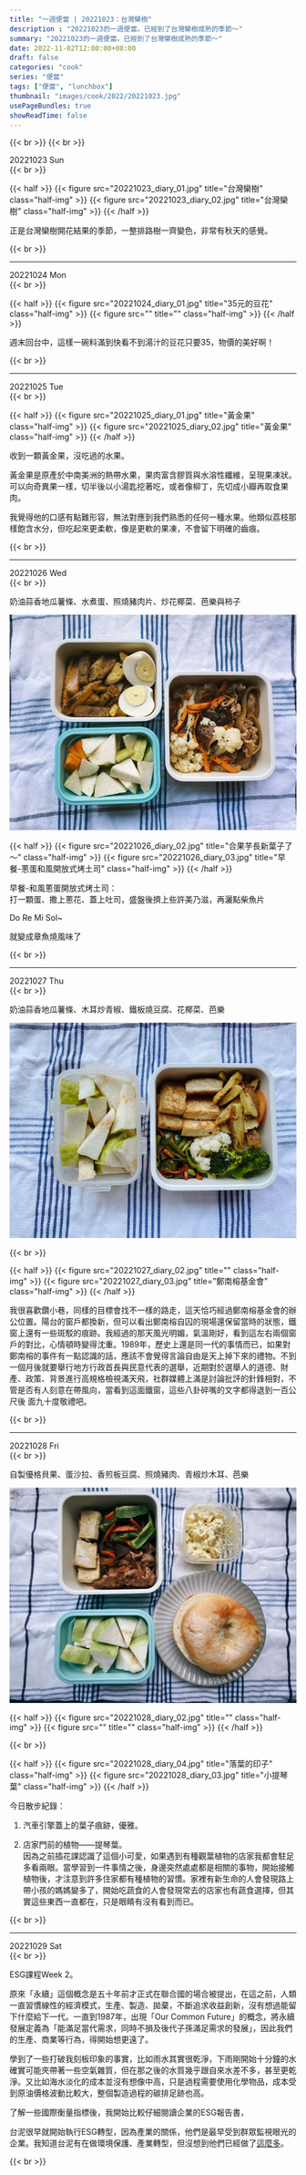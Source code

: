 ```yaml
---
title: "一週便當 | 20221023：台灣欒樹"
description : "20221023的一週便當。已經到了台灣欒樹成熟的季節～"
summary: "20221023的一週便當。已經到了台灣欒樹成熟的季節～"
date: 2022-11-02T12:00:00+08:00
draft: false
categories: "cook"
series: "便當"
tags: ["便當", "lunchbox"]
thumbnail: "images/cook/2022/20221023.jpg"
usePageBundles: true
showReadTime: false
---
```


{{< br >}}
{{< br >}}
<div class="border-item"><span>20221023 Sun</span></div>
{{< br >}}

{{< half >}}
{{< figure src="20221023_diary_01.jpg" title="台灣欒樹" class="half-img" >}}
{{< figure src="20221023_diary_02.jpg" title="台灣欒樹" class="half-img" >}}
{{< /half >}}

正是台灣欒樹開花結果的季節，一整排路樹一齊變色，非常有秋天的感覺。

{{< br >}}

---
<div class="border-item"><span>20221024 Mon</span></div>
{{< br >}}

{{< half >}}
{{< figure src="20221024_diary_01.jpg" title="35元的豆花" class="half-img" >}}
{{< figure src="" title="" class="half-img" >}}
{{< /half >}}

週末回台中，這樣一碗料滿到快看不到湯汁的豆花只要35，物價的美好啊！

{{< br >}}

---
<div class="border-item"><span>20221025 Tue</span></div>
{{< br >}}

{{< half >}}
{{< figure src="20221025_diary_01.jpg" title="黃金果" class="half-img" >}}
{{< figure src="20221025_diary_02.jpg" title="黃金果" class="half-img" >}}
{{< /half >}}

收到一顆黃金果，沒吃過的水果。

黃金果是原產於中南美洲的熱帶水果，果肉富含膠質與水溶性纖維，呈現果凍狀。可以向奇異果一樣，切半後以小湯匙挖著吃，或者像柳丁，先切成小瓣再取食果肉。

我覺得他的口感有點難形容，無法對應到我們熟悉的任何一種水果。他類似荔枝那樣飽含水分，但吃起來更柔軟，像是更軟的果凍，不會留下明確的齒痕。

{{< br >}}

---
<div class="border-item"><span>20221026 Wed</span></div>
{{< br >}}

奶油蒜香地瓜薯條、水煮蛋、照燒豬肉片、炒花椰菜、芭樂與柿子

![20221026 奶油蒜香地瓜薯條、水煮蛋、照燒豬肉片、炒花椰菜、芭樂與柿子](20221026_diary_01.jpg)

{{< half >}}
{{< figure src="20221026_diary_02.jpg" title="合果芋長新葉子了～" class="half-img" >}}
{{< figure src="20221026_diary_03.jpg" title="早餐-蔥蛋和風開放式烤土司" class="half-img" >}}
{{< /half >}}

早餐-和風蔥蛋開放式烤土司：
\
打一顆蛋、撒上蔥花、蓋上吐司，盛盤後擠上些許美乃滋，再灑點柴魚片

Do Re Mi Sol~

就變成章魚燒風味了


{{< br >}}

---
<div class="border-item"><span>20221027 Thu</span></div>
{{< br >}}

奶油蒜香地瓜薯條、木耳炒青椒、鐵板燒豆腐、花椰菜、芭樂

![20221027 奶油蒜香地瓜薯條、木耳炒青椒、鐵板燒豆腐、花椰菜、芭樂](20221027_diary_01.jpg)

{{< br >}}

{{< half >}}
{{< figure src="20221027_diary_02.jpg" title="" class="half-img" >}}
{{< figure src="20221027_diary_03.jpg" title="鄭南榕基金會" class="half-img" >}}
{{< /half >}}

我很喜歡鑽小巷，同樣的目標會找不一樣的路走，這天恰巧經過鄭南榕基金會的辦公位置。陽台的窗戶都換新，但可以看出鄭南榕自囚的現場還保留當時的狀態，鐵窗上還有一些斑駁的痕跡。我經過的那天風光明媚，氣溫剛好，看到這左右兩個窗戶的對比，心情頓時變得沈重。1989年，歷史上還是同一代的事情而已，如果對鄭南榕的事件有一點認識的話，應該不會覺得言論自由是天上掉下來的禮物。不到一個月後就要舉行地方行政首長與民意代表的選舉，近期對於選舉人的道德、財產、政策、背景進行高規格檢視滿天飛，社群媒體上滿是討論批評的針鋒相對，不管是否有人刻意在帶風向，當看到這面鐵窗，這些八卦碎嘴的文字都得退到一百公尺後 面九十度敬禮吧。

{{< br >}}

---
<div class="border-item"><span>20221028 Fri</span></div>
{{< br >}}

自製優格貝果、蛋沙拉、香煎板豆腐、照燒豬肉、青椒炒木耳、芭樂

![20221028 自製優格貝果、蛋沙拉、香煎板豆腐、照燒豬肉、青椒炒木耳、芭樂](20221028_diary_01.jpg)

{{< half >}}
{{< figure src="20221028_diary_02.jpg" title="" class="half-img" >}}
{{< figure src="" title="" class="half-img" >}}
{{< /half >}}

{{< br >}}

{{< half >}}
{{< figure src="20221028_diary_04.jpg" title="落葉的印子" class="half-img" >}}
{{< figure src="20221028_diary_03.jpg" title="小提琴葉" class="half-img" >}}
{{< /half >}}

今日散步紀錄：

1. 汽車引擎蓋上的葉子痕跡，優雅。

2. 店家門前的植物——提琴葉。
\
因為之前插花課認識了這個小可愛，如果遇到有種觀葉植物的店家我都會駐足多看兩眼。當學習到一件事情之後，身邊突然處處都是相關的事物，開始接觸植物後，才注意到許多住家都有種植物的習慣。家裡有新生命的人會發現路上帶小孩的媽媽變多了，開始吃蔬食的人會發現常去的店家也有蔬食選擇，但其實這些東西一直都在，只是眼睛有沒有看到而已。

{{< br >}}

---
<div class="border-item"><span>20221029 Sat</span></div>
{{< br >}}

ESG課程Week 2。

原來「永續」這個概念是五十年前才正式在聯合國的場合被提出，在這之前，人類一直習慣線性的經濟模式，生產、製造、拋棄，不斷追求收益創新，沒有想過能留下什麼給下一代。一直到1987年，出現「Our Common Future」的概念，將永續發展定義為「能滿足當代需求，同時不損及後代子孫滿足需求的發展」，因此我們的生產、商業等行為，得開始想更遠了。

學到了一些打破我刻板印象的事實，比如雨水其實很乾淨，下雨剛開始十分鐘的水確實可能夾帶著一些空氣雜質，但在那之後的水質幾乎跟自來水差不多，甚至更乾淨。又比如海水淡化的成本並沒有想像中高，只是過程需要使用化學物品，成本受到原油價格波動比較大，整個製造過程的碳排足跡也高。

了解一些國際衡量指標後，我開始比較仔細閱讀企業的ESG報告書，

台泥很早就開始執行ESG轉型，因為產業的關係，他們是最早受到群眾監視眼光的企業。我知道台泥有在做環境保護、產業轉型，但沒想到他們已經做了[這麼多](https://media.taiwancement.com/web_tcc/tw/report/csr/report_2021_all.pdf?t=1667265412695)。

{{< br >}}
